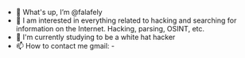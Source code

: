 - 👋 What's up, I’m @falafely
- 👀 I am interested in everything related to hacking and searching for information on the Internet. Hacking, parsing, OSINT, etc.
- 🌱 I'm currently studying to be a white hat hacker
- 📫 How to contact me
gmail: -

<!---
falafely/falafely is a ✨ special ✨ repository because its `README.md` (this file) appears on your GitHub profile.
You can click the Preview link to take a look at your changes.
--->
